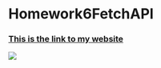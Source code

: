 # Homework6FetchAPI
### [This is the link to my website](https://jpp2121.github.io/Webvrhomework2/)
![](preview.png)
